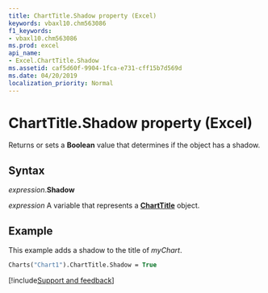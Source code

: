 ```yaml
---
title: ChartTitle.Shadow property (Excel)
keywords: vbaxl10.chm563086
f1_keywords:
- vbaxl10.chm563086
ms.prod: excel
api_name:
- Excel.ChartTitle.Shadow
ms.assetid: caf5d60f-9904-1fca-e731-cff15b7d569d
ms.date: 04/20/2019
localization_priority: Normal
---
```



# ChartTitle.Shadow property (Excel)

Returns or sets a **Boolean** value that determines if the object has a shadow.


## Syntax

_expression_.**Shadow**

_expression_ A variable that represents a **[ChartTitle](Excel.ChartTitle(object).md)** object.


## Example

This example adds a shadow to the title of _myChart_.

```vb
Charts("Chart1").ChartTitle.Shadow = True
```




[!include[Support and feedback](~/includes/feedback-boilerplate.md)]